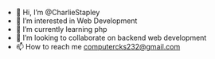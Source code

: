 - 👋 Hi, I’m @CharlieStapley
- 👀 I’m interested in Web Development
- 🌱 I’m currently learning php
- 💞️ I’m looking to collaborate on backend web development
- 📫 How to reach me computercks232@gmail.com

<!---
CharlieStapley/CharlieStapley is a ✨ special ✨ repository because its `README.md` (this file) appears on your GitHub profile.
You can click the Preview link to take a look at your changes.
--->
